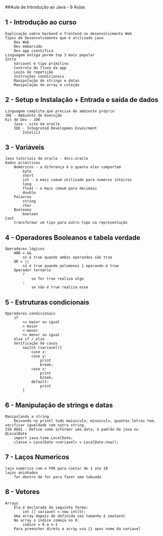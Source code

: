 ##Aula de Introdução ao Java - 9 Aulas

## 1 - Introdução ao curso
    Explicação sobre backend e frontend no desenvolvimento Web
    Tipos de Desenvolvimento que é utilizado java
        Dev Web
        Dev embarcado
        Dev app cientifica
    Linguagem antiga porem top 3 mais popular
    Intro
        Variavel e tipo primitivo
        Controle do fluxo da app
        Laços de repetição
        Instruções condicionais
        Manipulação de strings e datas
        Manipulação de array e coleção

## 2 - Setup e Instalação + Entrada e saída de dados
    Linguagem complita que precisa de ambiente próprio
    JRE - Ambiente de Execução
    Kit de Dev - JDK
        Java - site da oracle
        IDE - Integrated Developmen Envoirment
            InteliiJ

## 3 - Variáveis
    Java tutoriais da oracle - docs.oracle
    Dados primitivos
        Numéricos - a diferença é o quanto eles comportam
            byte
            short
            int - o mais comum utilizado para numeros inteiros
            long
            float - o mais comum para decimais
            double
        Palavras
            string
            char
        Booleano
            boolean
    Cast 
        transformar um tipo para outro tipo na representação

## 4 - Operadores Booleanos e tabela verdade
    Operadores lógicos
        AND = &&
            só é true quando ambos operandos são true
        OR = || 
            só é true quando pelomenos 1 operando é true
        Operador ternário
            ?
                se for true realiza algo
            :
                se não é true realiza esse

## 5 - Estruturas condicionais
    Operadores condicionais
        if 
            >= maior ou igual
            > maior
            < menor
            <= menor ou igual
        else if / else
        Verificação de casos
            switch (variavel){
                case x:
                case y:
                    print
                    break;
                case z:
                    print
                    break;
                default:
                    print
            }

## 6 - Manipulação de strings e datas
    Manipulando a string
        Deixando no printl tudo maiusculo, minusculo, quantas letras tem, verificar igualdade com outra string.
    ISO 8601 - Define como informar uma data, é padrão do java no @LocalDate
        import java.time.LocalDate;
        classe = LocalDate <variavel> = LocalDate.now();

## 7 - Laços Numericos 
    laço numerico com o FOR para contar de 1 até 10
    laços aninhados 
        for dentro de for para fazer uma tabuada

## 8 - Vetores
    Arrays 
        Ela é declarada da seguinte forma:
            int [] variavel = new int[5];
        Uma array depois de definida seu tamanho é imutavel
        Na array o indice começa no 0: 
            indice = 0 a n-1
        Para preencher direto a array usa {} apos nome da variavel